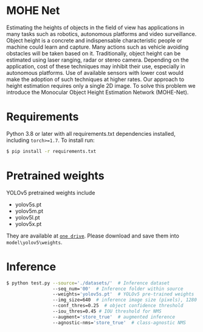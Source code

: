 # MOHE Net
Estimating the heights of objects in the field of view has applications in many tasks such as robotics, autonomous platforms and video surveillance. Object height is a concrete and indispensable characteristic people or machine could learn and capture. Many actions such as vehicle avoiding obstacles will be taken based on it. Traditionally, object height can be estimated using laser ranging, radar or stereo camera. Depending on the application, cost of these techniques may inhibit their use, especially in autonomous platforms. Use of available sensors with lower cost would make the adoption of such techniques at higher rates. Our approach to height estimation requires only a single 2D image. To solve this problem we introduce the Monocular Object Height Estimation Network (MOHE-Net).

# Requirements
Python 3.8 or later with all requirements.txt dependencies installed, including `torch>=1.7`. To install run:
```bash
$ pip install -r requirements.txt
```

# Pretrained weights
YOLOv5 pretrained weights include
* yolov5s.pt
* yolov5m.pt
* yolov5l.pt
* yolov5x.pt

They are available at [`one drive`](https://buckeyemailosu-my.sharepoint.com/:f:/r/personal/wei_909_buckeyemail_osu_edu/Documents/YOLOv5%20Pre-trained%20Models?csf=1&web=1&e=AUQf3e). Please download and save them into `model\yolov5\weights`.


# Inference
```bash
$ python test.py --source='./datasets/'  # Inference dataset
                 --seq_num='00'  # Inference folder within source
                 --weights='yolov5s.pt'  # YOLOv5 pre-trained weights
                 --img_size=640  # inference image size (pixels), 1280 for OST strategy
                 --conf_thres=0.25  # object confidence threshold
                 --iou_thres=0.45 # IOU threshold for NMS
                 --augment='store_true'  # augmented inference
                 --agnostic-nms='store_true'  # class-agnostic NMS
```
